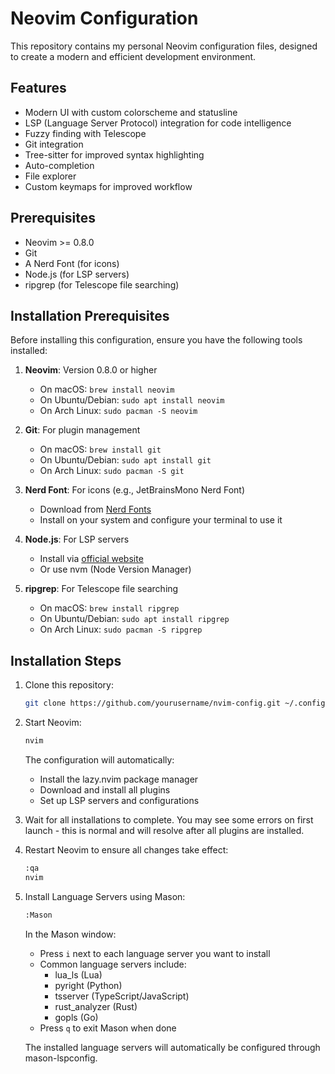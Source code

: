 # Neovim Configuration

This repository contains my personal Neovim configuration files, designed to create a modern and efficient development environment.

## Features

- Modern UI with custom colorscheme and statusline
- LSP (Language Server Protocol) integration for code intelligence
- Fuzzy finding with Telescope
- Git integration
- Tree-sitter for improved syntax highlighting
- Auto-completion
- File explorer
- Custom keymaps for improved workflow

## Prerequisites

- Neovim >= 0.8.0
- Git
- A Nerd Font (for icons)
- Node.js (for LSP servers)
- ripgrep (for Telescope file searching)
## Installation Prerequisites

Before installing this configuration, ensure you have the following tools installed:

1. **Neovim**: Version 0.8.0 or higher
   - On macOS: `brew install neovim`
   - On Ubuntu/Debian: `sudo apt install neovim`
   - On Arch Linux: `sudo pacman -S neovim`

2. **Git**: For plugin management
   - On macOS: `brew install git`
   - On Ubuntu/Debian: `sudo apt install git`
   - On Arch Linux: `sudo pacman -S git`

3. **Nerd Font**: For icons (e.g., JetBrainsMono Nerd Font)
   - Download from [Nerd Fonts](https://www.nerdfonts.com/)
   - Install on your system and configure your terminal to use it

4. **Node.js**: For LSP servers
   - Install via [official website](https://nodejs.org/)
   - Or use nvm (Node Version Manager)

5. **ripgrep**: For Telescope file searching
   - On macOS: `brew install ripgrep`
   - On Ubuntu/Debian: `sudo apt install ripgrep`
   - On Arch Linux: `sudo pacman -S ripgrep`

## Installation Steps

1. Clone this repository:
   ```bash
   git clone https://github.com/yourusername/nvim-config.git ~/.config/nvim
   ```

2. Start Neovim:
   ```bash
   nvim
   ```
   The configuration will automatically:
   - Install the lazy.nvim package manager
   - Download and install all plugins
   - Set up LSP servers and configurations

3. Wait for all installations to complete. You may see some errors on first launch - this is normal and will resolve after all plugins are installed.

4. Restart Neovim to ensure all changes take effect:
   ```bash
   :qa
   nvim
   ```

5. Install Language Servers using Mason:
   ```bash
   :Mason
   ```
   In the Mason window:
   - Press `i` next to each language server you want to install
   - Common language servers include:
     - lua_ls (Lua)
     - pyright (Python)
     - tsserver (TypeScript/JavaScript)
     - rust_analyzer (Rust)
     - gopls (Go)
   - Press `q` to exit Mason when done

   The installed language servers will automatically be configured through mason-lspconfig.

